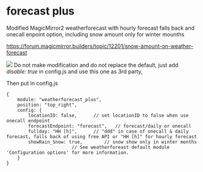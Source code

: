# forecast plus

Modified MagicMirror2 weatherforecast with hourly forecast falls back and onecall enpoint option, including snow amount only for winter mounths

https://forum.magicmirror.builders/topic/12201/snow-amount-on-weather-forecast

<img src=https://github.com/hangorazvan/forecast_plus/blob/master/preview.png>
Do not make modification and do not replace the default, just add <i>disable: true</i> in config.js and use this one as 3rd party,

Then put in config.js


	{
		module: "weatherforecast_plus",
		position: "top_right",
		config: {
			locationID: false,		// set locationID to false when use onecall endpoint
			forecastEndpoint: "forecast",	// forecast/daily or onecall
			fullday: "HH [h]", 		// "ddd" in case of onecall & daily forecast, falls back of using free API or "HH [h]" for hourly forecast
			showRain_Snow: true, 		// snow show only in winter months
							// See weatherforeast default module 'Configuration options' for more information.
		}
	}